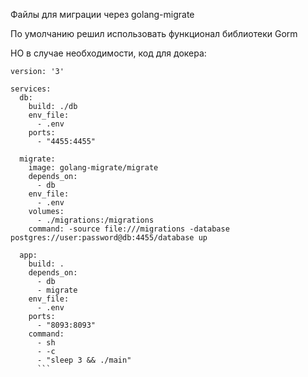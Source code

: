 Файлы для миграции через golang-migrate

По умолчанию решил использовать функционал библиотеки Gorm

НО в случае необходимости, код для докера:

```
version: '3'

services:
  db:
    build: ./db
    env_file:
      - .env
    ports:
      - "4455:4455"

  migrate:
    image: golang-migrate/migrate
    depends_on:
      - db
    env_file:
      - .env
    volumes:
      - ./migrations:/migrations
    command: -source file:///migrations -database postgres://user:password@db:4455/database up

  app:
    build: .
    depends_on:
      - db
      - migrate
    env_file:
      - .env
    ports:
      - "8093:8093"
    command:
      - sh
      - -c
      - "sleep 3 && ./main"
      ```